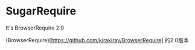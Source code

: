 # SugarRequire
It's BrowserRequire 2.0

(BrowserRequire)[https://github.com/kirakiray/BrowserRequire] 的2.0版本
